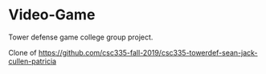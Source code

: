 # Video-Game
Tower defense game college group project.
 
Clone of 
https://github.com/csc335-fall-2019/csc335-towerdef-sean-jack-cullen-patricia
